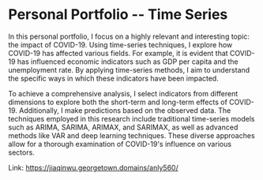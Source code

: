 # Personal Portfolio -- Time Series

In this personal portfolio, I focus on a highly relevant and interesting topic: the impact of COVID-19. Using time-series techniques, I explore how COVID-19 has affected various fields. For example, it is evident that COVID-19 has influenced economic indicators such as GDP per capita and the unemployment rate. By applying time-series methods, I aim to understand the specific ways in which these indicators have been impacted.

To achieve a comprehensive analysis, I select indicators from different dimensions to explore both the short-term and long-term effects of COVID-19. Additionally, I make predictions based on the observed data. The techniques employed in this research include traditional time-series models such as ARIMA, SARIMA, ARIMAX, and SARIMAX, as well as advanced methods like VAR and deep learning techniques. These diverse approaches allow for a thorough examination of COVID-19's influence on various sectors.

Link: https://jiaqinwu.georgetown.domains/anly560/
